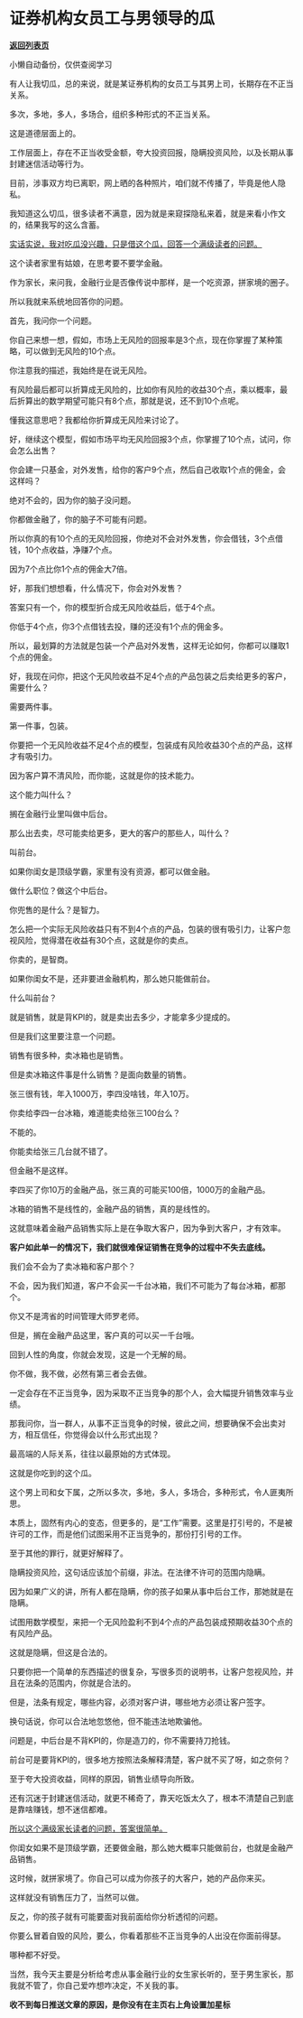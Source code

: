# 证券机构女员工与男领导的瓜

[**返回列表页**](/gzh/记忆承载3)

小懒自动备份，仅供查阅学习

有人让我切瓜，总的来说，就是某证券机构的女员工与其男上司，长期存在不正当关系。  

多次，多地，多人，多场合，组织多种形式的不正当关系。  

这是道德层面上的。  

工作层面上，存在不正当收受金额，夸大投资回报，隐瞒投资风险，以及长期从事封建迷信活动等行为。

目前，涉事双方均已离职，网上晒的各种照片，咱们就不传播了，毕竟是他人隐私。

我知道这么切瓜，很多读者不满意，因为就是来窥探隐私来着，就是来看小作文的，结果我写的这么含蓄。  

[实话实说，我对吃瓜没兴趣，只是借这个瓜，回答一个满级读者的问题。](http://mp.weixin.qq.com/s?__biz=Mzg4MTg2MzU3Mg==&mid=2247484312&idx=1&sn=4a4e369e26d77a1d987f89f985c411e3&chksm=cf5e3d63f829b475c4a91b3eaa57b5b6941a4bf73f78c4025a1c1994bbf806a2574ff7e1456d&scene=21#wechat_redirect)

这个读者家里有姑娘，在思考要不要学金融。  

作为家长，来问我，金融行业是否像传说中那样，是一个吃资源，拼家境的圈子。  

所以我就来系统地回答你的问题。  

首先，我问你一个问题。

你自己来想一想，假如，市场上无风险的回报率是3个点，现在你掌握了某种策略，可以做到无风险的10个点。  

你注意我的描述，我始终是在说无风险。  

有风险最后都可以折算成无风险的，比如你有风险的收益30个点，乘以概率，最后折算出的数学期望可能只有8个点，那就是说，还不到10个点呢。  

懂我这意思吧？我都给你折算成无风险来讨论了。  

好，继续这个模型，假如市场平均无风险回报3个点，你掌握了10个点，试问，你会怎么出售？

你会建一只基金，对外发售，给你的客户9个点，然后自己收取1个点的佣金，会这样吗？  

绝对不会的，因为你的脑子没问题。  

你都做金融了，你的脑子不可能有问题。  

所以你真的有10个点的无风险回报，你绝对不会对外发售，你会借钱，3个点借钱，10个点收益，净赚7个点。  

因为7个点比你1个点的佣金大7倍。

好，那我们想想看，什么情况下，你会对外发售？  

答案只有一个，你的模型折合成无风险收益后，低于4个点。  

你低于4个点，你3个点借钱去投，赚的还没有1个点的佣金多。  

所以，最划算的方法就是包装一个产品对外发售，这样无论如何，你都可以赚取1个点的佣金。

好，我现在问你，把这个无风险收益不足4个点的产品包装之后卖给更多的客户，需要什么？  

需要两件事。

第一件事，包装。

你要把一个无风险收益不足4个点的模型，包装成有风险收益30个点的产品，这样才有吸引力。  

因为客户算不清风险，而你能，这就是你的技术能力。  

这个能力叫什么？

搁在金融行业里叫做中后台。

那么出去卖，尽可能卖给更多，更大的客户的那些人，叫什么？  

叫前台。

如果你闺女是顶级学霸，家里有没有资源，都可以做金融。  

做什么职位？做这个中后台。  

你兜售的是什么？是智力。

怎么把一个实际无风险收益只有不到4个点的产品，包装的很有吸引力，让客户忽视风险，觉得潜在收益有30个点，这就是你的卖点。  

你卖的，是智商。

如果你闺女不是，还非要进金融机构，那么她只能做前台。  

什么叫前台？  

就是销售，就是背KPI的，就是卖出去多少，才能拿多少提成的。

但是我们这里要注意一个问题。

销售有很多种，卖冰箱也是销售。  

但是卖冰箱这件事是什么销售？是面向数量的销售。  

张三很有钱，年入1000万，李四没啥钱，年入10万。

你卖给李四一台冰箱，难道能卖给张三100台么？  

不能的。

你能卖给张三几台就不错了。

但金融不是这样。  

李四买了你10万的金融产品，张三真的可能买100倍，1000万的金融产品。  

冰箱的销售不是线性的，金融产品的销售，真的是线性的。  

这就意味着金融产品销售实际上是在争取大客户，因为争到大客户，才有效率。  

 **客户如此单一的情况下，我们就很难保证销售在竞争的过程中不失去底线。**  

我们会不会为了卖冰箱和客户那个？  

不会，因为我们知道，客户不会买一千台冰箱，我们不可能为了每台冰箱，都那个。

你又不是湾省的时间管理大师罗老师。

但是，搁在金融产品这里，客户真的可以买一千台哦。

回到人性的角度，你就会发现，这是一个无解的局。  

你不做，我不做，必然有第三者会去做。

一定会存在不正当竞争，因为采取不正当竞争的那个人，会大幅提升销售效率与业绩。

那我问你，当一群人，从事不正当竞争的时候，彼此之间，想要确保不会出卖对方，相互信任，你觉得会以什么形式出现？

最高端的人际关系，往往以最原始的方式体现。  

这就是你吃到的这个瓜。

这个男上司和女下属，之所以多次，多地，多人，多场合，多种形式，令人匪夷所思。

本质上，固然有内心的变态，但更多的，是“工作”需要。这里是打引号的，不是被许可的工作，而是他们试图采用不正当竞争的，那份打引号的工作。

至于其他的罪行，就更好解释了。  

隐瞒投资风险，这句话应该加个前缀，非法。在法律不许可的范围内隐瞒。  

因为如果广义的讲，所有人都在隐瞒，你的孩子如果从事中后台工作，那她就是在隐瞒。

试图用数学模型，来把一个无风险盈利不到4个点的产品包装成预期收益30个点的有风险产品。  

这就是隐瞒，但这是合法的。

只要你把一个简单的东西描述的很复杂，写很多页的说明书，让客户忽视风险，并且在法条的范围内，你就是合法的。  

但是，法条有规定，哪些内容，必须对客户讲，哪些地方必须让客户签字。  

换句话说，你可以合法地忽悠他，但不能违法地欺骗他。  

问题是，中后台是不背KPI的，你是造刀的，你不需要持刀抢钱。  

前台可是要背KPI的，很多地方按照法条解释清楚，客户就不买了呀，如之奈何？

至于夸大投资收益，同样的原因，销售业绩导向所致。  

还有沉迷于封建迷信活动，就更不稀奇了，靠天吃饭太久了，根本不清楚自己到底是靠啥赚钱，想不迷信都难。  

[所以这个满级家长读者的问题，答案很简单。](http://mp.weixin.qq.com/s?__biz=Mzg4MTg2MzU3Mg==&mid=2247484312&idx=1&sn=4a4e369e26d77a1d987f89f985c411e3&chksm=cf5e3d63f829b475c4a91b3eaa57b5b6941a4bf73f78c4025a1c1994bbf806a2574ff7e1456d&scene=21#wechat_redirect)  

你闺女如果不是顶级学霸，还要做金融，那么她大概率只能做前台，也就是金融产品销售。  

这时候，就拼家境了。你自己可以成为你孩子的大客户，她的产品你来买。

这样就没有销售压力了，当然可以做。

反之，你的孩子就有可能要面对我前面给你分析透彻的问题。  

你要么冒着自毁的风险，要么，你看着那些不正当竞争的人出没在你面前得瑟。

哪种都不好受。  

当然，我今天主要是分析给考虑从事金融行业的女生家长听的，至于男生家长，那我就不管了，你自己爱咋想咋决定，不关我的事。

 **收不到每日推送文章的原因，是你没有在主页右上角设置加星标**

